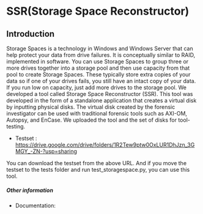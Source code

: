 # SSR(Storage Space Reconstructor)

## Introduction

Storage Spaces is a technology in Windows and Windows Server that can help protect your data from drive failures. It is conceptually similar to RAID, implemented in software. You can use Storage Spaces to group three or more drives together into a storage pool and then use capacity from that pool to create Storage Spaces. These typically store extra copies of your data so if one of your drives fails, you still have an intact copy of your data. If you run low on capacity, just add more drives to the storage pool.
We developed a tool called Storage Space Reconstructor (SSR). This tool was developed in the form of a standalone application that creates a virtual disk by inputting physical disks. The virtual disk created by the forensic investigator can be used with traditional forensic tools such as AXI-OM, Autopsy, and EnCase. We uploaded the tool and the set of disks for tool-testing.

* Testset : https://drive.google.com/drive/folders/1R2Tew9ptw0OxLUR1DhJzn_3GMGY_-ZN-?usp=sharing

You can download the testset from the above URL. And if you move the testset to the tests folder and run test_storagespace.py, you can use this tool.

##### Other information
* Documentation: 
